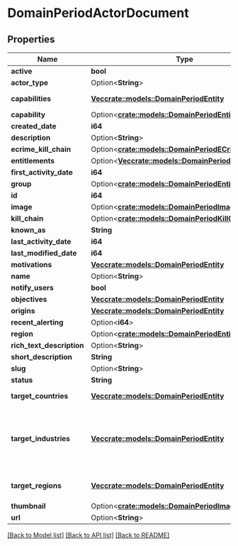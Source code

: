 # DomainPeriodActorDocument

## Properties

Name | Type | Description | Notes
------------ | ------------- | ------------- | -------------
**active** | **bool** | Boolean field marking if actor is active |
**actor_type** | Option<**String**> | Actor type, one of: targeted, ecrime | [optional]
**capabilities** | [**Vec<crate::models::DomainPeriodEntity>**](domain.Entity.md) | actor's capabilities, some examples: RAT,Ransomware,Spearphishing,Downloader,Backdoor,InformationStealer,exploit,CredentialHarvesting,dropper,DenialOfService,Loader,Phishing |
**capability** | Option<[**crate::models::DomainPeriodEntity**](domain.Entity.md)> |  | [optional]
**created_date** | **i64** | Actor's document creation date when it was added to the Falcon portal in unix timestamp format |
**description** | Option<**String**> | Actor's text description, partially containing structured data from other fields | [optional]
**ecrime_kill_chain** | Option<[**crate::models::DomainPeriodECrimeKillChain**](domain.ECrimeKillChain.md)> |  | [optional]
**entitlements** | Option<[**Vec<crate::models::DomainPeriodEntity>**](domain.Entity.md)> | Field used to filter user's access to actor documents | [optional]
**first_activity_date** | **i64** | Actor's first activity observed date in unix timestamp format |
**group** | Option<[**crate::models::DomainPeriodEntity**](domain.Entity.md)> |  | [optional]
**id** | **i64** | Numerical ID for the Actor |
**image** | Option<[**crate::models::DomainPeriodImage**](domain.Image.md)> |  | [optional]
**kill_chain** | Option<[**crate::models::DomainPeriodKillChain**](domain.KillChain.md)> |  | [optional]
**known_as** | **String** | Alternative names and community identifiers of an actor |
**last_activity_date** | **i64** | Actor's last (most recent) activity observed date in unix timestamp format |
**last_modified_date** | **i64** | Actor's document last modified date in unix timestamp format |
**motivations** | [**Vec<crate::models::DomainPeriodEntity>**](domain.Entity.md) | Actor's activity motivation, one of: State-Sponsored, Criminal, Hacktivism |
**name** | Option<**String**> | Actor's name, composed of 2 words | [optional]
**notify_users** | **bool** | internal field |
**objectives** | [**Vec<crate::models::DomainPeriodEntity>**](domain.Entity.md) | Actor's activity objectives, one of: IntelligenceGathering, FinancialGain, IntellectualPropertyTheft, defacement, Destruction, DenialOfService |
**origins** | [**Vec<crate::models::DomainPeriodEntity>**](domain.Entity.md) | represents origin of actor's activity and/or members, some examples: China,Russian Federation,Eastern Europe,Iran,East Asia, South Asia |
**recent_alerting** | Option<**i64**> | Recent CrowdStrike's finished intelligence alerting date in unix timestamp format | [optional]
**region** | Option<[**crate::models::DomainPeriodEntity**](domain.Entity.md)> |  | [optional]
**rich_text_description** | Option<**String**> | Rich text version of the description field | [optional]
**short_description** | **String** | Short version of the description field |
**slug** | Option<**String**> | Name in url friendly format, lowercased and spaces replaced with dash | [optional]
**status** | **String** | Status of an actor, one of: Active, Inactive, Retired |
**target_countries** | [**Vec<crate::models::DomainPeriodEntity>**](domain.Entity.md) | Target countries of actor's activity and attacks, slug value is a 2 characters code for the country value, some examples: United States,United Kingdom,Germany,India,Japan,France,Australia,Canada,China |
**target_industries** | [**Vec<crate::models::DomainPeriodEntity>**](domain.Entity.md) | Target economical industries of actor's activity and attacks. List of available values: Government, Financial Services, Technology, Telecommunications, Healthcare, Energy, Academic, Media, Aerospace, NGO, Manufacturing, Industrials and Engineering, Retail, Hospitality, Consulting and Professional Services, Opportunistic, Aviation, Defense, Transportation, Oil and Gas, Legal, Pharmaceutical, Logistics, Military, Automotive, Food and Beverage, Consumer Goods, Real Estate, Insurance, Agriculture, Chemicals, Utilities, Maritime, Extractive, Travel, Dissident, Cryptocurrency, Entertainment, National Government, Law Enforcement, Think Tanks, Local Government, Sports Organizations, Computer Gaming, Biomedical, Nonprofit, Financial Management & Hedge Funds, Political Parties, Architectural and Engineering, Emergency Services, Social Media, International Government, Nuclear, Research Entities, Vocational and Higher-Level Education, eCommerce |
**target_regions** | [**Vec<crate::models::DomainPeriodEntity>**](domain.Entity.md) | Target geographic regions of actor's activity and attacks. List of available values: North America, Western Europe, Southeast Asia, Middle East, Eastern Europe, South Asia, South America, Oceania, East Asia, Central Africa, Northern Europe, Southern Europe, North Africa, Southern Africa, Central America, Central Asia, East Africa, West Africa, Caribbean |
**thumbnail** | Option<[**crate::models::DomainPeriodImage**](domain.Image.md)> |  | [optional]
**url** | Option<**String**> | URL at which actor profile can be accessed | [optional]

[[Back to Model list]](./README.md#documentation-for-models) [[Back to API list]](./README.md#documentation-for-api-endpoints) [[Back to README]](../README.md)
